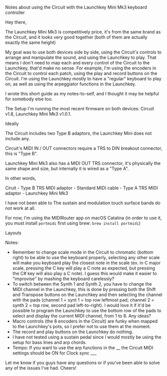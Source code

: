 Notes about using the Circuit with the Launchkey Mini Mk3 keyboard controller

Hey there,

The Launchkey Mini Mk3 is competitively price, it's from the same brand as the Circuit, and it looks very good together (both of them are actually exactly the same height)

My goal was to use both devices side by side, using the Circuit's controls to arrange and manipulate the sound, and using the Launchkey to play. That means I don't need to map each and every control of the Circuit to the Launchkey, that'd make no sense.  For example, I'm using the encoders in the Circuit to control each patch, using the play and record buttons on the Circuit. I'm using the Launchkey mostly to have a "regular" keyboard to play on, as well as using the arpeggiator functions in the Launchkey.

I wrote this short guide as my notes-to-self, and I thought it may be helpful for somebody else too.

The Setup
I'm running the most recent firmware on both devices: Circuit v1.8, Launchkey Mini Mk3 v1.0.1.

Ideally


The Circuit includes two Type B adaptors, the Launchkey Mini does not include any.

Circuit's MIDI IN / OUT connectors require a TRS to DIN breakout connector, this is "Type B".

Launchkey Mini Mk3 also has a MIDI OUT TRS connector, it's physically the same shape and size, but internally it is wired as a "Type A".

In other words, 

Ciruit - Type B TRS MIDI adaptor - Standard MIDI cable - Type A TRS MIDI adaptor - Launchkey Mini Mk3


I have not been able to The sustain and modulation touch surface bands do not work at all.


For now, I'm using the MIDIRouter app on macOS Catalina (in order to use it, you must install `portmidi` first using brew: `brew install portmidi`)

Layouts

Notes:
- Remember to change scale mode in the Circuit to chromatic (bottom right) to be able to use the keyboard properly, selecting any other scale will make you keyboard play the closest note in the scale (ex. in C major scale, pressing the C key will play a C note as expected, but pressing the C# key will also play a C note). I guess this would make it easier to "improvise" by mashing the keyboard carelessly?
- To switch between the Synth 1 and Synth 2, you have to change the MIDI channel in the Launchkey, this is done by pressing both the Shift and Transpose buttons on the Launchkey and then selecting the channel with the pads (channel 1 = synt 1 = top row leftmost pad; channel 2 = synth 2 = top row, second pad left-to-right). I would love it if it'd be possible to program the Launchkey to use the bottom row of the pads to select and display the current MIDI channel, from 1 to 8. Any ideas?
- Macro controls (the 8 encoders in the Circuit) are funky when mapped to the Launchkey's pots, so I prefer not to use them at the moment.
- The record and play buttons on the Launchkey do nothing.
- I have not tested using a sustain pedal since I would mostly be using the setup for bass lines and arp chords.
- Tempo: If you want to use the arp functions in the __ the Circuit MIDI settings should be ON for Clock sync ___ 


Let me know if you guys have any questions or if you've been able to solve any of the issues I've had.
Cheers!